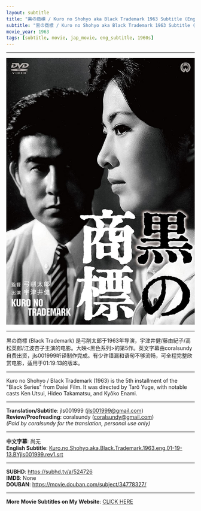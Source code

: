 ```yaml
---
layout: subtitle
title: "黒の商標 / Kuro no Shohyo aka Black Trademark 1963 Subtitle (English)"
subtitle: "黒の商標 / Kuro no Shohyo aka Black Trademark 1963 Subtitle (English)"
movie_year: 1963
tags: [subtitle, movie, jap_movie, eng_subtitle, 1960s]
---
```


------

<img src="../assets/kuro.no.shohyo.jpg" alt="kuro.no.shohyo_cover_art" />

------

黒の商標 (Black Trademark) 是弓削太郎于1963年导演，宇津井健/藤由紀子/高松英郎/江波杏子主演的电影。大映<黑色系列>的第5作。英文字幕由coralsundy自费出资，jls001999听译制作完成。有少许错漏和语句不够流畅，可全程完整欣赏电影，适用于01:19:13的版本。

------

Kuro no Shohyo / Black Trademark (1963) is the 5th installment of the "Black Series" from Daiei Film. It was directed by Tarô Yuge, with notable casts Ken Utsui, Hideo Takamatsu, and Kyôko Enami.

------

**Translation/Subtitle**: jls001999 (jls001999@gmail.com)<br>
**Review/Proofreading**: coralsundy (coralsundy@gmail.com)<br>
*(Paid by coralsundy for the translation, personal use only)*

------

**中文字幕**: 尚无<br>
**English Subtitle**: [Kuro.no.Shohyo.aka.Black.Trademark.1963.eng.01-19-13.BYjls001999.rev1.srt](../subtitles/Kuro.no.Shohyo.aka.Black.Trademark.1963.eng.01-19-13.BYjls001999.rev1.srt)

------

**SUBHD**: <https://subhd.tv/a/524726><br>
**IMDB**: None<br>
**DOUBAN**: <https://movie.douban.com/subject/34778327/>

------

**More Movie Subtitles on My Website**: <a href='{% post_url 2021-01-10-subtitles-summary-list %}'>CLICK HERE</a>


